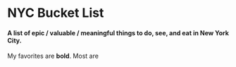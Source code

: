 NYC Bucket List
===============

#### A list of epic / valuable / meaningful things to do, see, and eat in New York City. 
 My favorites are **bold**.
 Most are 